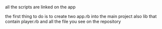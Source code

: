 all the scripts are linked on the app

the first thing to do is to create two app.rb into the main project
also lib that contain player.rb
and all the file you see on the repository 